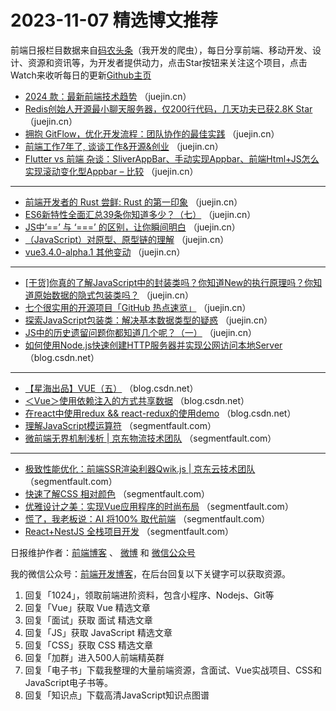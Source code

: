 # 2023-11-07 精选博文推荐

前端日报栏目数据来自[码农头条](http://toutiao.qdkfweb.cn/)（我开发的爬虫），每日分享前端、移动开发、设计、资源和资讯等，为开发者提供动力，点击Star按钮来关注这个项目，点击Watch来收听每日的更新[Github主页](https://github.com/kujian/frontendDaily)
* [2024 款：最新前端技术趋势](https://juejin.cn/post/7297917491795132428) （juejin.cn）
* [Redis创始人开源最小聊天服务器，仅200行代码，几天功夫已获2.8K Star](https://juejin.cn/post/7297090176877871113) （juejin.cn）
* [拥抱 GitFlow，优化开发流程：团队协作的最佳实践](https://juejin.cn/post/7297124052174962724) （juejin.cn）
* [前端工作7年了, 谈谈工作&amp;开源&amp;创业](https://juejin.cn/post/7297155636332347429) （juejin.cn）
* [Flutter vs 前端 杂谈：SliverAppBar、手动实现Appbar、前端Html+JS怎么实现滚动变化型Appbar &#8211; 比较](https://juejin.cn/post/7297061712339435546) （juejin.cn）

***
* [前端开发者的 Rust 尝鲜: Rust 的第一印象](https://juejin.cn/post/7297552952272207923) （juejin.cn）
* [ES6新特性全面汇总39条你知道多少？（七）](https://juejin.cn/post/7297103474439897123) （juejin.cn）
* [JS中&#8217;==&#8217; 与 &#8216;===&#8217; 的区别，让你瞬间明白](https://juejin.cn/post/7297101248062685222) （juejin.cn）
* [（JavaScript）对原型、原型链的理解](https://juejin.cn/post/7297124052175241252) （juejin.cn）
* [vue3.4.0-alpha.1 其他变动](https://juejin.cn/post/7297425141726052378) （juejin.cn）

***
* [[干货]你真的了解JavaScript中的封装类吗？你知道New的执行原理吗？你知道原始数据的隐式包装类吗？](https://juejin.cn/post/7297152068783439899) （juejin.cn）
* [七个很实用的开源项目「GitHub 热点速览」](https://juejin.cn/post/7297513089133821962) （juejin.cn）
* [探索JavaScript包装类：解决基本数据类型的疑惑](https://juejin.cn/post/7297160453426937910) （juejin.cn）
* [JS中的历史遗留问题你都知道几个呢？（一）](https://juejin.cn/post/7297135578393739315) （juejin.cn）
* [如何使用Node.js快速创建HTTP服务器并实现公网访问本地Server](https://blog.csdn.net/syf666250/article/details/134247977) （blog.csdn.net）

***
* [【星海出品】VUE（五）](https://blog.csdn.net/weixin_41997073/article/details/134232045) （blog.csdn.net）
* [＜Vue＞使用依赖注入的方式共享数据](https://blog.csdn.net/qq_43277404/article/details/134235529) （blog.csdn.net）
* [在react中使用redux &amp;&amp; react-redux的使用demo](https://blog.csdn.net/m0_54741495/article/details/134144920) （blog.csdn.net）
* [理解JavaScript模运算符](https://segmentfault.com/a/1190000044365142) （segmentfault.com）
* [微前端无界机制浅析 | 京东物流技术团队](https://segmentfault.com/a/1190000044365908) （segmentfault.com）

***
* [极致性能优化：前端SSR渲染利器Qwik.js | 京东云技术团队](https://segmentfault.com/a/1190000044365819) （segmentfault.com）
* [快速了解CSS 相对颜色](https://segmentfault.com/a/1190000044365336) （segmentfault.com）
* [优雅设计之美：实现Vue应用程序的时尚布局](https://segmentfault.com/a/1190000044365232) （segmentfault.com）
* [慌了，我老板说：AI 将100% 取代前端](https://segmentfault.com/a/1190000044356170) （segmentfault.com）
* [React+NestJS 全栈项目开发](https://segmentfault.com/a/1190000044277442) （segmentfault.com）

日报维护作者：[前端博客](https://qdkfweb.cn/) 、 [微博](http://weibo.com/kujian) 和 [微信公众号](https://open.weixin.qq.com/qr/code?username=caibaojian_com)

我的微信公众号：[前端开发博客](https://open.weixin.qq.com/qr/code?username=caibaojian_com)，在后台回复以下关键字可以获取资源。

1. 回复「1024」，领取前端进阶资料，包含小程序、Nodejs、Git等
2. 回复「Vue」获取 Vue 精选文章
3. 回复「面试」获取 面试 精选文章
4. 回复「JS」获取 JavaScript 精选文章
5. 回复「CSS」获取 CSS 精选文章
6. 回复「加群」进入500人前端精英群
7. 回复「电子书」下载我整理的大量前端资源，含面试、Vue实战项目、CSS和JavaScript电子书等。
8. 回复「知识点」下载高清JavaScript知识点图谱